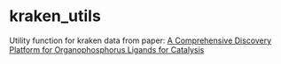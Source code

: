 # kraken_utils

Utility function for kraken data from paper: [A Comprehensive Discovery Platform for Organophosphorus Ligands for Catalysis](https://doi.org/10.1021/jacs.1c09718)
